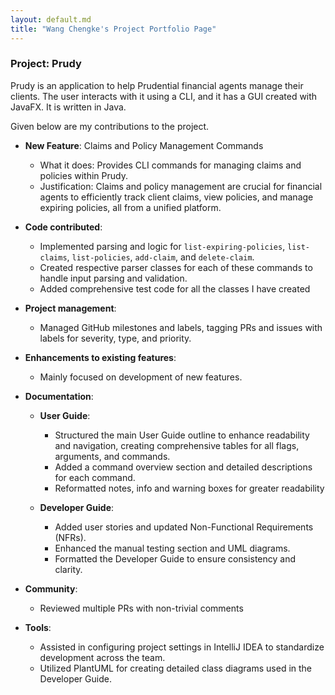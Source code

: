 ```yaml
---
layout: default.md
title: "Wang Chengke's Project Portfolio Page"
---
```


### Project: Prudy

Prudy is an application to help Prudential financial agents manage their clients. The user interacts with it using a CLI, and it has a GUI created with JavaFX. It is written in Java.

Given below are my contributions to the project.

* **New Feature**: Claims and Policy Management Commands
  * What it does: Provides CLI commands for managing claims and policies within Prudy.
  * Justification: Claims and policy management are crucial for financial agents to efficiently track client claims, view policies, and manage expiring policies, all from a unified platform.

* **Code contributed**:
  * Implemented parsing and logic for `list-expiring-policies`, `list-claims`, `list-policies`, `add-claim`, and `delete-claim`.
  * Created respective parser classes for each of these commands to handle input parsing and validation.
  * Added comprehensive test code for all the classes I have created

* **Project management**:
  * Managed GitHub milestones and labels, tagging PRs and issues with labels for severity, type, and priority.

* **Enhancements to existing features**:
  * Mainly focused on development of new features.


* **Documentation**:
  * **User Guide**:
    * Structured the main User Guide outline to enhance readability and navigation, creating comprehensive tables for all flags, arguments, and commands.
    * Added a command overview section and detailed descriptions for each command.
    * Reformatted notes, info and warning boxes for greater readability

  * **Developer Guide**:
    * Added user stories and updated Non-Functional Requirements (NFRs).
    * Enhanced the manual testing section and UML diagrams.
    * Formatted the Developer Guide to ensure consistency and clarity.

* **Community**:
  * Reviewed multiple PRs with non-trivial comments

* **Tools**:
  * Assisted in configuring project settings in IntelliJ IDEA to standardize development across the team.
  * Utilized PlantUML for creating detailed class diagrams used in the Developer Guide.
